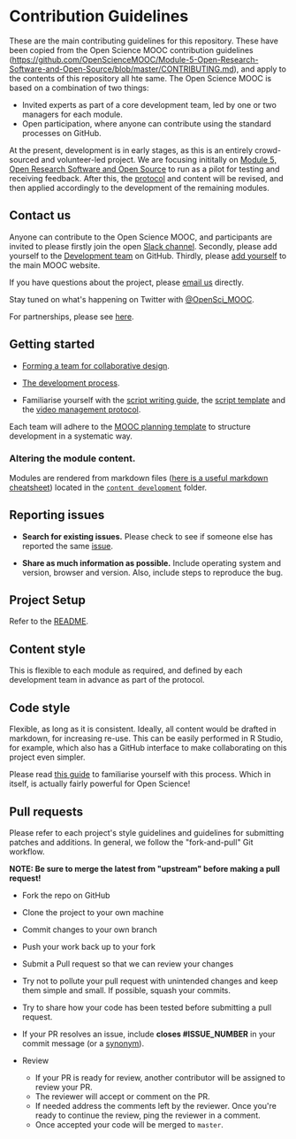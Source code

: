 # Contribution Guidelines

These are the main contributing guidelines for this repository. These have been copied from the Open Science MOOC contribution guidelines (https://github.com/OpenScienceMOOC/Module-5-Open-Research-Software-and-Open-Source/blob/master/CONTRIBUTING.md), and apply to the contents of this repository all hte same. The Open Science MOOC is based on a combination of two things:

* Invited experts as part of a core development team, led by one or two managers for each module.
* Open participation, where anyone can contribute using the standard processes on GitHub.

At the present, development is in early stages, as this is an entirely crowd-sourced and volunteer-led project. We are focusing inititally on [Module 5, Open Research Software and Open Source](https://github.com/OpenScienceMOOC/Module-5-Open-Research-Software-and-Open-Source) to run as a pilot for testing and receiving feedback. After this, the [protocol](https://github.com/OpenScienceMOOC/Module-5-Open-Research-Software-and-Open-Source/tree/master/production_toolkit) and content will be revised, and then applied accordingly to the development of the remaining modules.

## Contact us

Anyone can contribute to the Open Science MOOC, and participants are invited to please firstly join the open [Slack channel](https://osmooc.herokuapp.com/). Secondly, please add yourself to the [Development team](https://github.com/OpenScienceMOOC/Module-5-Open-Research-Software-and-Open-Source) on GitHub. Thirdly, please [add yourself](https://github.com/OpenScienceMOOC/site#how-to-add-a-person-to-be-listedrendered-on-the-website) to the main MOOC website.

If you have questions about the project, please [email us](info@opensciencemooc.eu) directly.

Stay tuned on what's happening on Twitter with [@OpenSci_MOOC](https://twitter.com/OpenScienceMOOC).

For partnerships, please see [here](https://opensciencemooc.eu/about/).

## Getting started

* [Forming a team for collaborative design](https://github.com/OpenScienceMOOC/Main/blob/master/Production_Files/MODULE_DESIGN_PROTOCOL.md#forming-a-team-for-collaborative-design).

* [The development process](https://github.com/OpenScienceMOOC/Main/blob/master/Production_Files/MODULE_DESIGN_PROTOCOL.md#the-development-process).

* Familiarise yourself with the [script writing guide](https://github.com/OpenScienceMOOC/Main/blob/master/Production_Files/Writing_a_script.md), the [script template](https://github.com/OpenScienceMOOC/Main/blob/master/Production_Files/Script_template.md) and the [video management protocol](https://github.com/OpenScienceMOOC/Main/blob/master/Production_Files/Video_management_protocol.md).

Each team will adhere to the [MOOC planning template](https://github.com/OpenScienceMOOC/Module-5-Open-Research-Software-and-Open-Source/blob/master/production_toolkit/MOOC_planning_template.md) to structure development in a systematic way.

### Altering the module content.   

Modules are rendered from markdown files ([here is a useful markdown cheatsheet](https://github.com/adam-p/markdown-here/wiki/Markdown-Cheatsheet)) located in the [`content development`](https://github.com/OpenScienceMOOC/Module-5-Open-Research-Software-and-Open-Source/tree/master/content_development) folder.

## Reporting issues

- **Search for existing issues.** Please check to see if someone else has reported the same [issue](https://github.com/OpenScienceMOOC/Module-5-Open-Research-Software-and-Open-Source/issues).

- **Share as much information as possible.** Include operating system and version, browser and version. Also, include steps to reproduce the bug.

## Project Setup
Refer to the [README](README.md).

## Content style
This is flexible to each module as required, and defined by each development team in advance as part of the protocol.

## Code style
Flexible, as long as it is consistent. Ideally, all content would be drafted in markdown, for increasing re-use. This can be easily performed in R Studio, for example, which also has a GitHub interface to make collaborating on this project even simpler.

Please read [this guide](https://support.rstudio.com/hc/en-us/articles/200532077-Version-Control-with-Git-and-SVN) to familiarise yourself with this process. Which in itself, is actually fairly powerful for Open Science!

## Pull requests

Please refer to each project's style guidelines and guidelines for submitting patches and additions. In general, we follow the "fork-and-pull" Git workflow.

**NOTE: Be sure to merge the latest from "upstream" before making a pull request!**

- Fork the repo on GitHub
- Clone the project to your own machine
- Commit changes to your own branch
- Push your work back up to your fork
- Submit a Pull request so that we can review your changes


- Try not to pollute your pull request with unintended changes and keep them simple and small. If possible, squash your commits.
- Try to share how your code has been tested before submitting a pull request.
- If your PR resolves an issue, include **closes #ISSUE_NUMBER** in your commit message (or a [synonym](https://help.github.com/articles/closing-issues-via-commit-messages)).
- Review
    - If your PR is ready for review, another contributor will be assigned to review your PR.
    - The reviewer will accept or comment on the PR.
    - If needed address the comments left by the reviewer. Once you're ready to continue the review, ping the reviewer in a comment.
    - Once accepted your code will be merged to `master`.
